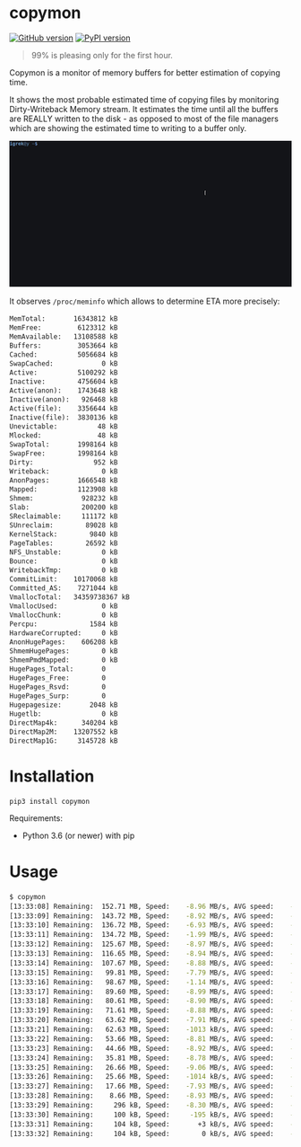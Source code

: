 # copymon

[![GitHub version](https://badge.fury.io/gh/igrek51%2Fcopymon.svg)](https://github.com/igrek51/copymon)
[![PyPI version](https://badge.fury.io/py/copymon.svg)](https://pypi.org/project/copymon)

> 99% is pleasing only for the first hour.

Copymon is a monitor of memory buffers for better estimation of copying time.

It shows the most probable estimated time of copying files by monitoring Dirty-Writeback Memory stream.
It estimates the time until all the buffers are REALLY written to the disk - as opposed to most of the file managers which are showing the estimated time to writing to a buffer only.

![copymon in action](https://github.com/igrek51/copymon/blob/master/docs/img/dirty_monitor.gif?raw=true)  

It observes `/proc/meminfo` which allows to determine ETA more precisely:
```
MemTotal:       16343812 kB
MemFree:         6123312 kB
MemAvailable:   13108588 kB
Buffers:         3053664 kB
Cached:          5056684 kB
SwapCached:            0 kB
Active:          5100292 kB
Inactive:        4756604 kB
Active(anon):    1743648 kB
Inactive(anon):   926468 kB
Active(file):    3356644 kB
Inactive(file):  3830136 kB
Unevictable:          48 kB
Mlocked:              48 kB
SwapTotal:       1998164 kB
SwapFree:        1998164 kB
Dirty:               952 kB
Writeback:             0 kB
AnonPages:       1666548 kB
Mapped:          1123908 kB
Shmem:            928232 kB
Slab:             200200 kB
SReclaimable:     111172 kB
SUnreclaim:        89028 kB
KernelStack:        9840 kB
PageTables:        26592 kB
NFS_Unstable:          0 kB
Bounce:                0 kB
WritebackTmp:          0 kB
CommitLimit:    10170068 kB
Committed_AS:    7271044 kB
VmallocTotal:   34359738367 kB
VmallocUsed:           0 kB
VmallocChunk:          0 kB
Percpu:             1584 kB
HardwareCorrupted:     0 kB
AnonHugePages:    606208 kB
ShmemHugePages:        0 kB
ShmemPmdMapped:        0 kB
HugePages_Total:       0
HugePages_Free:        0
HugePages_Rsvd:        0
HugePages_Surp:        0
Hugepagesize:       2048 kB
Hugetlb:               0 kB
DirectMap4k:      340204 kB
DirectMap2M:    13207552 kB
DirectMap1G:     3145728 kB
```

# Installation
```shell
pip3 install copymon
```

Requirements:

* Python 3.6 (or newer) with pip

# Usage
```bash
$ copymon
[13:33:08] Remaining:  152.71 MB, Speed:    -8.96 MB/s, AVG speed:    -6.95 MB/s, ETA:       21 s
[13:33:09] Remaining:  143.72 MB, Speed:    -8.92 MB/s, AVG speed:    -7.31 MB/s, ETA:       19 s
[13:33:10] Remaining:  136.72 MB, Speed:    -6.93 MB/s, AVG speed:    -7.72 MB/s, ETA:       17 s
[13:33:11] Remaining:  134.72 MB, Speed:    -1.99 MB/s, AVG speed:    -6.94 MB/s, ETA:       19 s
[13:33:12] Remaining:  125.67 MB, Speed:    -8.97 MB/s, AVG speed:    -6.95 MB/s, ETA:       18 s
[13:33:13] Remaining:  116.65 MB, Speed:    -8.94 MB/s, AVG speed:    -6.95 MB/s, ETA:       16 s
[13:33:14] Remaining:  107.67 MB, Speed:    -8.88 MB/s, AVG speed:    -7.18 MB/s, ETA:       14 s
[13:33:15] Remaining:   99.81 MB, Speed:    -7.79 MB/s, AVG speed:    -7.81 MB/s, ETA:       12 s
[13:33:16] Remaining:   98.67 MB, Speed:    -1.14 MB/s, AVG speed:    -6.95 MB/s, ETA:       14 s
[13:33:17] Remaining:   89.60 MB, Speed:    -8.99 MB/s, AVG speed:    -6.95 MB/s, ETA:       12 s
[13:33:18] Remaining:   80.61 MB, Speed:    -8.90 MB/s, AVG speed:    -6.95 MB/s, ETA:       11 s
[13:33:19] Remaining:   71.61 MB, Speed:    -8.88 MB/s, AVG speed:    -7.17 MB/s, ETA:        9 s
[13:33:20] Remaining:   63.62 MB, Speed:    -7.91 MB/s, AVG speed:    -7.82 MB/s, ETA:        8 s
[13:33:21] Remaining:   62.63 MB, Speed:    -1013 kB/s, AVG speed:    -6.94 MB/s, ETA:        9 s
[13:33:22] Remaining:   53.66 MB, Speed:    -8.81 MB/s, AVG speed:    -6.93 MB/s, ETA:        7 s
[13:33:23] Remaining:   44.66 MB, Speed:    -8.92 MB/s, AVG speed:    -6.93 MB/s, ETA:        6 s
[13:33:24] Remaining:   35.81 MB, Speed:    -8.78 MB/s, AVG speed:    -7.04 MB/s, ETA:        5 s
[13:33:25] Remaining:   26.66 MB, Speed:    -9.06 MB/s, AVG speed:    -7.92 MB/s, ETA:        3 s
[13:33:26] Remaining:   25.66 MB, Speed:    -1014 kB/s, AVG speed:    -7.03 MB/s, ETA:        3 s
[13:33:27] Remaining:   17.66 MB, Speed:    -7.93 MB/s, AVG speed:    -6.92 MB/s, ETA:        2 s
[13:33:28] Remaining:    8.66 MB, Speed:    -8.93 MB/s, AVG speed:    -6.93 MB/s, ETA:        1 s
[13:33:29] Remaining:     296 kB, Speed:    -8.30 MB/s, AVG speed:    -6.97 MB/s, ETA:        0 s
[13:33:30] Remaining:     100 kB, Speed:     -195 kB/s, AVG speed:    -6.88 MB/s, ETA:        0 s
[13:33:31] Remaining:     104 kB, Speed:       +3 kB/s, AVG speed:    -5.91 MB/s, ETA:        0 s
[13:33:32] Remaining:     104 kB, Speed:        0 kB/s, AVG speed:    -4.91 MB/s, ETA:        0 s
```
